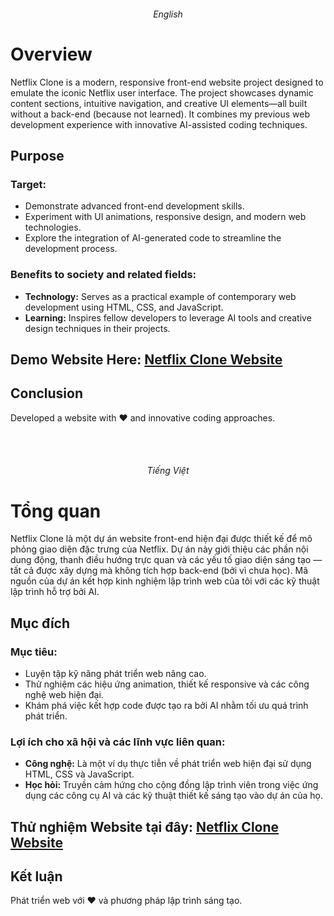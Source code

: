 <h6 align="center">English</h6>

# Overview
Netflix Clone is a modern, responsive front-end website project designed to emulate the iconic Netflix user interface. The project showcases dynamic content sections, intuitive navigation, and creative UI elements—all built without a back-end (because not learned). It combines my previous web development experience with innovative AI-assisted coding techniques.

## Purpose
### Target:
- Demonstrate advanced front-end development skills.
- Experiment with UI animations, responsive design, and modern web technologies.
- Explore the integration of AI-generated code to streamline the development process.

### Benefits to society and related fields:
- **Technology:** Serves as a practical example of contemporary web development using HTML, CSS, and JavaScript.
- **Learning:** Inspires fellow developers to leverage AI tools and creative design techniques in their projects.

## Demo Website Here: [Netflix Clone Website](https://netflizz-clone.netlify.app/)

## Conclusion
Developed a website with ❤️ and innovative coding approaches.
<br><br>

&nbsp;
<h6 align="center">Tiếng Việt</h6>

# Tổng quan
Netflix Clone là một dự án website front-end hiện đại được thiết kế để mô phỏng giao diện đặc trưng của Netflix. Dự án này giới thiệu các phần nội dung động, thanh điều hướng trực quan và các yếu tố giao diện sáng tạo — tất cả được xây dựng mà không tích hợp back-end (bởi vì chưa học). Mã nguồn của dự án kết hợp kinh nghiệm lập trình web của tôi với các kỹ thuật lập trình hỗ trợ bởi AI.

## Mục đích
### Mục tiêu:
- Luyện tập kỹ năng phát triển web nâng cao.
- Thử nghiệm các hiệu ứng animation, thiết kế responsive và các công nghệ web hiện đại.
- Khám phá việc kết hợp code được tạo ra bởi AI nhằm tối ưu quá trình phát triển.

### Lợi ích cho xã hội và các lĩnh vực liên quan:
- **Công nghệ:** Là một ví dụ thực tiễn về phát triển web hiện đại sử dụng HTML, CSS và JavaScript.
- **Học hỏi:** Truyền cảm hứng cho cộng đồng lập trình viên trong việc ứng dụng các công cụ AI và các kỹ thuật thiết kế sáng tạo vào dự án của họ.

## Thử nghiệm Website tại đây: [Netflix Clone Website](https://netflizz-clone.netlify.app/)

## Kết luận
Phát triển web với ❤️ và phương pháp lập trình sáng tạo.
